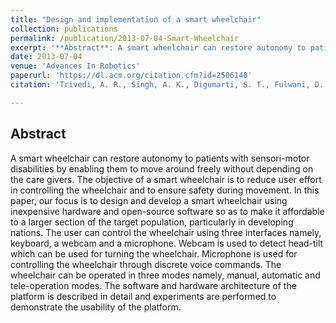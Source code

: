 ```yaml
---
title: "Design and implementation of a smart wheelchair"
collection: publications
permalink: /publication/2013-07-04-Smart-Wheelchair
excerpt: '**Abstract**: A smart wheelchair can restore autonomy to patients with sensori-motor disabilities by enabling them to move around freely without depending on the care givers. The objective of a smart wheelchair is to reduce user effort in controlling the wheelchair and to ensure safety during movement. In this paper, our focus is to design and develop a smart wheelchair using inexpensive hardware and open-source software so as to make it affordable to a larger section of the target population, particularly in developing nations. The user can control the wheelchair using three interfaces namely, keyboard, a webcam and a microphone. Webcam is used to detect head-tilt which can be used for turning the wheelchair. Microphone is used for controlling the wheelchair through discrete voice commands. The wheelchair can be operated in three modes namely, manual, automatic and tele-operation modes. The software and hardware architecture of the platform is described in detail and experiments are performed to demonstrate the usability of the platform.'
date: 2013-07-04
venue: 'Advances In Robotics'
paperurl: 'https://dl.acm.org/citation.cfm?id=2506140'
citation: 'Trivedi, A. R., Singh, A. K., Digumarti, S. T., Fulwani, D., & Kumar, S. (2013). &quot;Design and implementation of a smart wheelchair.&quot; <i>Proceedings of the Conference on Advances in Robotics, ACM</i>, pp. 1-6.'

---
```

## Abstract
A smart wheelchair can restore autonomy to patients with sensori-motor disabilities by enabling them to move around freely without depending on the care givers. The objective of a smart wheelchair is to reduce user effort in controlling the wheelchair and to ensure safety during movement. In this paper, our focus is to design and develop a smart wheelchair using inexpensive hardware and open-source software so as to make it affordable to a larger section of the target population, particularly in developing nations. The user can control the wheelchair using three interfaces namely, keyboard, a webcam and a microphone. Webcam is used to detect head-tilt which can be used for turning the wheelchair. Microphone is used for controlling the wheelchair through discrete voice commands. The wheelchair can be operated in three modes namely, manual, automatic and tele-operation modes. The software and hardware architecture of the platform is described in detail and experiments are performed to demonstrate the usability of the platform.